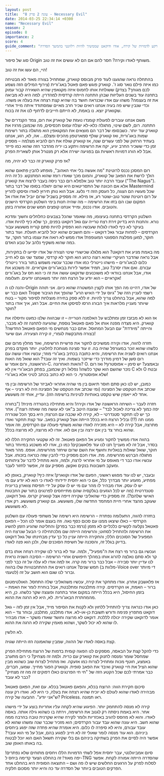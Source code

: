 ```yaml
---
layout: post
title:  "עונה 2 פרק 8 - Necessary Evil"
date: 2014-03-25 22:34:14 +0300
name: "Necessary Evil"
season: 2
episode: 8
importance: 2
score: 4
guide_comment: "מספק רקע לדמויות של קירה, אודו ודוקאט שממשיך להיות רלוונטי בהמשך הסדרה"
---
```

סוג של סיפור Origin משותף לאודו וקירה? חסר להם אם הם לא עושים את זה טוב.

היי, הם עשו את זה טוב!

בהתחלה נראה שהגענו לעוד פרק מבוסס קווארק, שמתחיל בצורה מאוד לא מבטיחה כמו איזה פילם נואר סוג ז'. קווארק פוגש פאם פאטל באג'ורית (צירוף המילים הזה נשמע לכם מגוחך? בצדק) ששולחת אותו לחמוס איזה מקגאפין שהיא השאירה קבור עמוק בתחנה עוד בשנים העליזות שבהן התחנה הייתה קרדסית למהדרין.
למה היא לא מביאה את זה בעצמה? משהו עם אודו שכנראה חושד בה שהיא קצת רצחה את בעלה או משהו. וכדי שנבין שיש פה בעיה אנחנו רואים שכיר חרב מאיים שמסתודד איתה מייד אחרי שקווארק יוצא. נו באמת, לא הייתם חיייבים לדחוף לנו את זה בכוח.

משם אנחנו עוברים לפעולת קומנדו נועזת של קווארק את רום, צמד הקנדרים של התחנה. רום, לשם שינוי, מתגלה כלא-לא יוצלח עמוס תכסיסים, מה שכמובן מרגיז את קווארק עוד יותר. כשבסופו של דבר הם מוצאים את המקגאפין הוא מתגלה בתור רשימת שמות באג'ורית, ואז קווארק שולף סמארטפון מהכיס ומצלם... אה, לא, רגע, אנחנו בעתיד הרחוק של לפני עשרים שנה, אז קווארק שולח את רום להביא מצלמה – מספיק זמן כדי ששכיר החרב יגיע, יקח את הרשימה ויתקע בו יריה מהדבר הזה שהוא כמו פייזר אבל לא הורג דמויות ראשיות גם בפגיעה ישירה אלא רק מנטרל אותן לשארית הפרק.

אז פרק קווארק זה כבר לא יהיה, מה?

רום המסכן נכנס לרוטינת "מה אעשה בלי אחי האהוב", מופתע להבין פתאום שהוא הולך לרשת את הפאב של קווארק, והמום מכך שאודו רומז שהוא המתנקש. כל זה היה עובד הרבה יותר טוב אלמלא רום כבר ניסה בעבר לרצוח את קווארק ("The Nagus"). אלא אם הכוונה של התסריטאים היא שרום יתגלה בסופו של דבר בתור Mastermind שכל מעשיו הם הצגה, כל העסק הזה די נלעג. אבל הוא נותן תירוץ לאודו וסיסקו להריץ על רום רוטינת שוטר טוב-שוטר רע, אז מילא. זה מספיק בשביל שרום יוביל את אודו אל המקום שבו הם בזזו את הרשימה – מה שהיה חנות בימי השלטון הקרדסי הישנים והטובים. אודו נכנס, ומייד אנחנו קופצים חמש שנים אחורה בזמן.

השלטון הקרדסי בתחנה בעיצומו, מה שאומר שהכל בצבעים כחלחלים וחשוך ומדכא נורא. והחנות היא בדיוק זירת רצח טרייה עם גאל דוקאט בפנים, כך שלא כיף להיות אודו. בעיקר לא כיף לאודו לגלות שעכשיו הוא הפסיק להיות סתם קוריוז משעשע עבור הקרדסים – לפחות עבור גאל דוקאט – והם חושבים שהוא יכול להביא תועלת. ועוד בתור חוקר, למען מפלצת הספגטי המעופפת! אודו ממש לא רואה את עצמו בתור חוקר, עד כמה שהוא משקיף נלהב על טבע האדם.

מה באמת מניע את דוקאט? הוא מלגלג שכישורי שינוי הצורה של אודו יסייעו לו בחקירות, אבל נראה שהדבר העיקרי שהוא רוצה כרגע הוא חוקר לא קרדסי, שמצד שני גם לא חייב כלום לבאג'ורים – מישהו נייטרלי כמו אודו שכבר עכשיו משמש בתור בורר נייטרלי עבורם. ואם אודו יסרב? טוב, תמיד אפשר לירות בבאג'ורים אקראיים. זה משכנע את אודו, אבל אנחנו בוודאי לא משוכנעים שדוקאט עושה את זה כי הוא חס על באג'ורים אקראיים – הוא יודע על הרצח הזה יותר משאנחנו יודעים. תעלומה!

והנה לנו ה-Origin של אודו, דהיינו מה הפך אותו לקצין המשטרה שהוא כיום. אני תוהה האם כבר יש Trope רשמי לעניין הזה של "גיוס על ידי האיש הרע" שהופך את הגיבור למה שהוא, אבל בהחלט צריך להיות. זו ללא ספק בחירה מוצלחת לסיפור מקור – בטח שיותר מעניין מלראות איך הבורג הרסו לסיסקו את החיים. אבל רגע, איך אודו בתור חוקר?

אז הוא לא מבזבז זמן ומתלבש על האלמנה הטרייה – זו שבהווה שלנו כמעט וחיסלה את קווארק. היא מצדה מפנה אותו אל פאם פאטאל נוספת, שהגיעה לתחנה זה לא מכבר, והייתה "מיודדת" עם הבעל המחוסל. אתם כבר מנחשים מי הפאם פאטאל החדשה? בצורה מתבקשת לגמרי, זו קירה הצעירה. ועם שיער!

חזרה להווה, אודו וקירה ממשיכים לחקור את פרשיית הרשימה, ואוד מחלץ מרום שם כלשהו שהוא זוכר במעורפל שהיה בה. זו עוד סצינה מגוחכת לחלוטין. יותר מוקדם בפרק אנחנו רואים לשניה את הרשימה, והיא כתובה בכתיב באג'ורי מוזר; עכשיו אודו עושה עם רום סשן של דמיון מודרך כדי שייזכר בשמות. ואיך זה עובד? הוא שואל מה האות הראשונה, ורום אומר ש-C. והאות האחרונה? O. ובאמצע? יש סימן – אפוסטרוף! ואז רום נזכר שהשם הוא שקר כלשהו! נפלא! רק שכמובן, בפתק הבאג'ורי אין לא C ולא O ובטח שלא אפוסטרוף. כי הוא לא כתוב בכתב לטיני אלא באג'ורי!

כמובן, יש לנו כאן סתם חוסר תיאום בין מי שהיה אחראי לאביזר של הרשימה ובין מי שכתב את הטקסט של הסצינה (ומי שכתב את הטקסט של הסצינה היה לא רציני – אף אחד לא ייאמין שיש טקסט באותיות לטיניות ברשימה הזו). עדיין, אותי זה משעשע.

חזרה לעבר – השיחה הראשונה של אודו וקירה! והיא מתחילה בהטרדה מינית! ("בחורה יפה כמוך לא צריכה לאכול לבד" – שנענה היטב ב"אני לא עושה מה שאתה רוצה"). אחר כך יש לנו תחקור סטנדרטי – לא, קירה לא שכבה עם הנרצח; היא בסך הכל שנוררה ממנו תה (?!) ובליל הרצח היא בכלל הייתה אצל קווארק בפאב. עוד קצת תחקור ואודו מתרצה, אבל קירה לא – היא מזכירה לאודו שהוא משתף פעולה עם הקרדסים, וזה אומר שהוא בוחר צד בין אם ירצה ובין אם לאו. אודו לא מרוצה, לא מרוצה בכלל.

בהווה אודו ממשיך לחקור ומגיע אל הפאם פאטאל. זה לא שקטעי החקירה הללו לא בסדר, אבל זה לא מעניין! תנו לנו עוד פלאשבקים! כמו כן, אודו לא משכנע במיוחד בתור חוקר, שואל שאלות בנאליות וחושף את השם שרום שיחזר מהרשימה. אופס. מהר מאוד מתגלה הברנש מהרשימה. מת. אודו חכם מספיק כדי להבין שזה כנראה בזכותו. אבל עכשיו אודו כבר די מאופס על מי אחראי לרצח, ולמה, והוא מתחיל לדבר על ציתותים ומעקב חשבונות בנקים ואקשן. מספיק עם זה, אפשר לחזור לעבר.

ובעבר, יש לנו עוד מפגש ראשוני, הפעם של אודו וקווארק! איזה כיף! קווארק, באופן לא מפתיע, מזעזע יותר מבדרך כלל, אם כי הוא יחסית ידידותי לאודו כי הוא לא יודע עם מי יש לו עסק. אודו מבהיר לו מהר עם מי יש לו עסק על ידי תפיסת צווארון בריונית סטנדרטית (מה יש לכל הגזעים בגלקסיה שהם מתייחסים לפרנגים בתור שק החבטות האישי שלהם?). זה מספיק כדי שהאליבי שקירה זייפה אצל קווארק יקרוס. גאל דוקאט, שעוקב מהצד אחרי חיית המחמד החדשה שלו, משועשע. גם קווארק משועשע. רק אודו לא משועשע.

בחזרה להווה, התעלומה נפתרת – הרשימה היא רשימה של משתפי פעולה עם השלטון הקרדסי – כאלו שיצאו ממנו עם סכום כסף נאה. וזה בעצם אומר לנו הכל – הפאם פאטאל נקלעה לקשיים כלכליים לא מזמן (נרמז כבר בפרק) והחליטה שהגיע הזמן להשיג את הרשימה ולהתחיל לסחוט; והרשימה הייתה שם מלכתחילה כי הבעל שנרצח היה המפעיל של הסוכנים הללו; והחקירה הייתה עניין כל כך עדין מבחינתו של גאל דוקאט בדיוק בגלל זה, והסכנה של חשיפת הסוכנים שלו, ולכן הוא פנה לאודו.

ועכשיו גם ברור מי רצח את ה"מפעיל", ולמה. עוד לא ברור לנו שקירה רצחה אותו בדם קר ולא סתם נאלצה להרוג אותו במהלך חיפושים אחרי הרשימה – הסיבה השניה נראית לנו עדיין יותר סבירה – אבל כבר ברור מה קרה. אז למה אודו לא עלה על זה כבר לפני חמש שנים? אנחנו רואים את ההתחבטויות שלו בהווה (מלוות ב-Voice over די מיותר לטעמי) וברור לנו שגם הוא חושב על זה.

אז פלאשבק אחרון. אודו מתחקר את קירה, עכשיו משהאליבי שלה התחסל. האולטימטום ברור – האמת, או הקרדסים. קירה מתלבטת ומתלבטת, אבל בוחרת לומר את האמת – בזמן החיסול, היא בכלל הייתה במקום אחר בתחנה ופוצצה שקר כלשהו. כן, היא מהמחתרת הבאג'ורית. לא, היא לא הרגה את ההוא.

כאן אודו כנראה צריך להתחיל ללחוץ ולא לקנות את הסיפור מייד, אבל אין זמן לזה – גאל דוקאט מתפרץ פנימה ודורש תשובת כן-או-לא. אודו מתלבט, מתלבט, ובוחר צד – הוא אומר לדוקאט שקירה יכולה לללכת. דוקאט לא מרוצה וחושד שאודו משקר – אודו מבהיר לו שהוא לא יכול לשקר, ושהוא מאמין שקירה לא הרגה את ההוא.

לא הלשין.

קצת באסה לאודו של ההווה, שמבין שהאמונה הזו הייתה שגויה.

כדי להקל קצת על הבאסה, מספקים לנו הפוגה קומית בדמות של הרוצח מתחילת הפרק שמחסל שומר ומנסה לחנוק את קווארק עם כרית. ולמה זה מצחיק? כי רום מתערב באמצע, חוטף מכות ומתחיל לצרוח כמו אזעקה. ואז מתחיל לצרוח שוב כשהוא מבין שהוא הציל את חיי קווארק ואיבד את הפאב סופית. וקווארק הפגר מחייך. שמעו, חברים, כבר אמרתי לכם שכל הקטע הזה של "חי חי הפרנגים כאלו דפוקים זה מה זה מצחיק" כבר לא עובד?

סיכום חקירת הווה: הרוצח בכלא, והפאם פאטאל בכלא. עם זאת, הפאם פאטאל מבהירה לאודו שהוא לעולם לא יוכיח שהיא רצחה את בעלה, כי היא לא. ואודו רק עונה ש"אני יודע". ההבעה של קירה? Priceless. ראו תמונה.

קירה לא מנסה להתחמק יותר. הפיגוע שהיא לקחה עליו אחריות בוצע על ידי מישהו אחר. היא באמת ניסתה רק לגנוב את הרשימה, וירתה בו כשהוא גילה אותה. באסה לאודו. והוא לא מהסס להגיב באכזריות ולומר לקירה שהיא שקרנית טובה בהרבה ממה שהוא חשב. היא עונה שהוא עבד עבור הקרדסים; הוא מזכיר שכבר שנה ומשהו שהוא לא עובד עבורם, והיא לא סיפרה לו כלום. היא אומרת שהיא פחדה שזה יפגע ביחסים ביניהם. הוא עוד מנסה לומר שאולי זה לא חייב לפגוע בהם, אבל על מי הוא עובד? אפשר היה לסיים את הפרק בשתיקה ביניהם גם בלי שקירה תשאל האם הוא יוכל לבטוח בה באותו האופן שוב.

סיום אמביוולנטי, עבר יחסית אפל לשתי הדמויות הללו ויחסים מתוחים שלא נפתרים! יפה מאוד! זה בהחלט הצעד קדימה ביחס ל-TNG שהסדרה הייתה אמורה לקחת. אפשר לסלוח לפרק על הרגעים החלשים שיש לו פה ושם – התוצאה הסופית היא בהחלט אחד הפרקים הטובים ביותר של הסדרה עד כה והיא יותר מסכום חלקיה.
